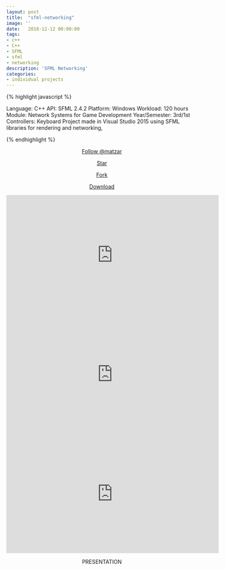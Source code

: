 ```yaml
---
layout: post
title:  "sfml-networking"
image: ''
date:   2018-12-12 00:00:00
tags:
- c++
- C++
- SFML
- sfml
- networking
description: 'SFML Networking'
categories:
- individual projects
---
```


{% highlight javascript %}

Language: C++
API: SFML 2.4.2
Platform: ​Windows
Workload: 120 hours
Module: Network Systems for Game Development
Year/Semester: 3rd/1st
Controllers: Keyboard
​​Project made in Visual Studio 2015 using SFML libraries for rendering and networking,

{% endhighlight %}


<!-- BUTTONS -->
<center>
<body>

<!-- Place this tag where you want the button to render. -->
<a class="github-button" href="https://github.com/matzar" aria-label="Follow @matzar on GitHub">Follow @matzar</a>

<!-- Place this tag where you want the button to render. -->
<a class="github-button" href="https://github.com/matzar/SFML-Networking" data-icon="octicon-star" aria-label="Star matzar/SFML-Networking on GitHub">Star</a>

<!-- Place this tag where you want the button to render. -->
<a class="github-button" href="https://github.com/matzar/SFML-Networking/fork" data-icon="octicon-repo-forked" aria-label="Fork matzar/SFML-Networking on GitHub">Fork</a>

<!-- Place this tag where you want the button to render. -->
<a class="github-button" href="https://github.com/matzar/SFML-Networking/archive/master.zip" data-icon="octicon-cloud-download" aria-label="Download matzar/SFML-Networking on GitHub">Download</a>

<!-- Place this tag in your head or just before your close body tag. -->
<script async defer src="https://buttons.github.io/buttons.js"></script>

</body>
</center>

<!-- YOTUUBE VIDEO 1 -->
<center><iframe width="560" height="315" src="https://www.youtube.com/embed/B-qvW1c78eA" frameborder="0" allow="accelerometer; autoplay; encrypted-media; gyroscope; picture-in-picture" allowfullscreen></iframe></center>

<!-- YOTUUBE VIDEO 1 -->
<center><iframe width="560" height="315" src="https://www.youtube.com/embed/OoSyf4ju9jI" frameborder="0" allow="accelerometer; autoplay; encrypted-media; gyroscope; picture-in-picture" allowfullscreen></iframe></center>

<!-- YOTUUBE VIDEO 1 -->
<center><iframe width="560" height="315" src="https://www.youtube.com/embed/8psz0Gav-f4" frameborder="0" allow="accelerometer; autoplay; encrypted-media; gyroscope; picture-in-picture" allowfullscreen></iframe></center>

<!-- PRESENTATION -->
<center><p>PRESENTATION</p></center>

<!-- PIC 1 -->
<figure class="foto-legenda">
	<img src="{{ "/assets/img/sfml-networking/1.png"}}" alt="">
	<figcaption> 
	</figcaption>
</figure>

<!-- PIC 2 -->
<figure class="foto-legenda">
	<img src="{{ "/assets/img/sfml-networking/2.png"}}" alt="">
	<figcaption> 
	</figcaption>
</figure>

<!-- PIC 3 -->
<figure class="foto-legenda">
	<img src="{{ "/assets/img/sfml-networking/3.png"}}" alt="">
	<figcaption> 
	</figcaption>
</figure>

<!-- PIC 4 -->
<figure class="foto-legenda">
	<img src="{{ "/assets/img/sfml-networking/4.png"}}" alt="">
	<figcaption> 
	</figcaption>
</figure>

<!-- PIC 5 -->
<figure class="foto-legenda">
	<img src="{{ "/assets/img/sfml-networking/5.png"}}" alt="">
	<figcaption> 
	</figcaption>
</figure>

<!-- PIC 6 -->
<figure class="foto-legenda">
	<img src="{{ "/assets/img/sfml-networking/6.png"}}" alt="">
	<figcaption> 
	</figcaption>
</figure>

<!-- PIC 7 -->
<figure class="foto-legenda">
	<img src="{{ "/assets/img/sfml-networking/7.png"}}" alt="">
	<figcaption> 
	</figcaption>
</figure>

<!-- PIC 8 -->
<figure class="foto-legenda">
	<img src="{{ "/assets/img/sfml-networking/8.png"}}" alt="">
	<figcaption> 
	</figcaption>
</figure>

<!-- PIC 9 -->
<figure class="foto-legenda">
	<img src="{{ "/assets/img/sfml-networking/9.png"}}" alt="">
	<figcaption> 
	</figcaption>
</figure>

<!-- PIC 10 -->
<figure class="foto-legenda">
	<img src="{{ "/assets/img/sfml-networking/10.png"}}" alt="">
	<figcaption> 
	</figcaption>
</figure>
